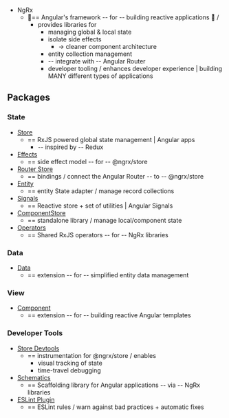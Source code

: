 * NgRx
  * 👀== Angular's framework -- for -- building reactive applications 👀 /
    * provides libraries for
      * managing global & local state
      * isolate side effects
        * -> cleaner component architecture
      * entity collection management
      * -- integrate with -- Angular Router
      * developer tooling / enhances developer experience | building MANY different types of applications

## Packages

### State

- [Store](../guide/store)
  - == RxJS powered global state management | Angular apps
    - -- inspired by -- Redux
- [Effects](../guide/effects)
  - == side effect model -- for -- @ngrx/store
- [Router Store](../guide/router-store) 
  - == bindings / connect the Angular Router -- to -- @ngrx/store
- [Entity](../guide/entity)
  - == entity State adapter / manage record collections
- [Signals](../guide/signals)
  - == Reactive store + set of utilities | Angular Signals
- [ComponentStore](../guide/component-store)
  - == standalone library / manage local/component state
- [Operators](../guide/operators) 
  - == Shared RxJS operators -- for -- NgRx libraries

### Data

- [Data](../guide/data)
  - == extension -- for -- simplified entity data management

### View

- [Component](../guide/component) 
  - == extension -- for -- building reactive Angular templates

### Developer Tools

- [Store Devtools](../guide/store-devtools)
  - == instrumentation for @ngrx/store / enables
    - visual tracking of state
    - time-travel debugging
- [Schematics](../guide/schematics)
  - == Scaffolding library for Angular applications -- via -- NgRx libraries
- [ESLint Plugin](../guide/eslint-plugin) 
  - == ESLint rules / warn against bad practices + automatic fixes
